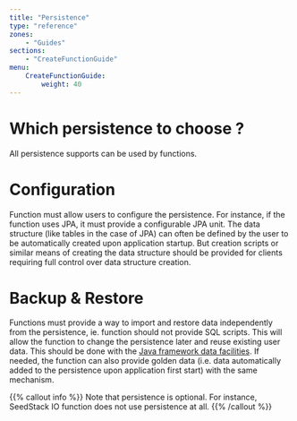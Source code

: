 ```yaml
---
title: "Persistence"
type: "reference"
zones:
    - "Guides"
sections:
    - "CreateFunctionGuide"
menu:
    CreateFunctionGuide:
        weight: 40
---
```


# Which persistence to choose ?

All persistence supports can be used by functions.

# Configuration

Function must allow users to configure the persistence. For instance, if the function uses JPA, it must provide a 
configurable JPA unit. The data structure (like tables in the case of JPA) can often be defined by the user to be
automatically created upon application startup. But creation scripts or similar means of creating the data structure 
should be provided for clients requiring full control over data structure creation. 

# Backup & Restore

Functions must provide a way to import and restore data independently from the persistence, ie. function should not provide 
SQL scripts. This will allow the function to change the persistence later and reuse existing user data. This should be 
done with the [Java framework data facilities](/docs/seed/reference/core/data). If needed, the function can also provide 
golden data (i.e. data automatically added to the persistence upon application first start) with the same mechanism.

{{% callout info %}}
Note that persistence is optional. For instance, SeedStack IO function does not use persistence at all.
{{% /callout %}}






